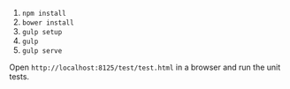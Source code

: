 1. `npm install`
2. `bower install`
3. `gulp setup`
4. `gulp`
5. `gulp serve`

Open `http://localhost:8125/test/test.html` in a browser and run the unit tests.

